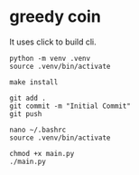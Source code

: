 # greedy coin

It uses click to build cli.

```
python -m venv .venv
source .venv/bin/activate
```

```
make install
```

```
git add .
git commit -m "Initial Commit"
git push
```

```
nano ~/.bashrc
source .venv/bin/activate

```

```
chmod +x main.py
./main.py
```